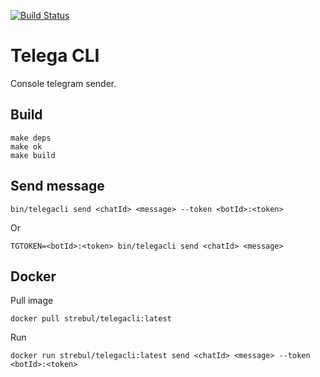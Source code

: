 [![Build Status](https://travis-ci.org/2at2/telegacli.svg?branch=master)](https://travis-ci.org/2at2/telegacli)

# Telega CLI
Console telegram sender.

## Build
```
make deps
make ok
make build
```

## Send message

```
bin/telegacli send <chatId> <message> --token <botId>:<token>
```
Or

```
TGTOKEN=<botId>:<token> bin/telegacli send <chatId> <message>
```

## Docker

Pull image
```
docker pull strebul/telegacli:latest
```

Run
```
docker run strebul/telegacli:latest send <chatId> <message> --token <botId>:<token>
```